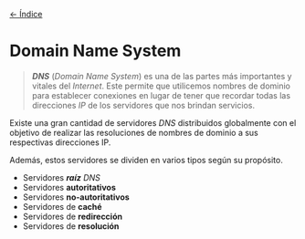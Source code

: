 [<- Índice](../../../Pentesting.md)
# Domain Name System

> ***DNS*** (*Domain Name System*) es una de las partes más importantes y vitales del *Internet*. Este permite que utilicemos nombres de dominio para establecer conexiones en lugar de tener que recordar todas las direcciones *IP* de los servidores que nos brindan servicios.

Existe una gran cantidad de servidores *DNS* distribuidos globalmente con el objetivo de realizar las resoluciones de nombres de dominio a sus respectivas direcciones IP.

Además, estos servidores se dividen en varios tipos según su propósito.

- Servidores ***raíz*** *DNS*
- Servidores **autoritativos**
- Servidores **no-autoritativos**
- Servidores de **caché**
- Servidores de **redirección**
- Servidores de **resolución**